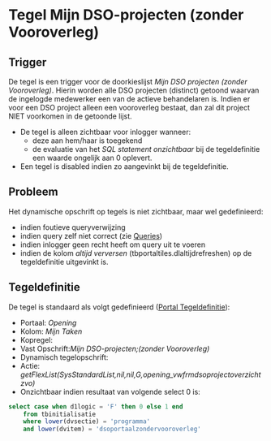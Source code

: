 # Tegel Mijn DSO-projecten (zonder Vooroverleg)

## Trigger

De tegel is een trigger voor de doorkieslijst *Mijn DSO projecten (zonder Vooroverleg)*. Hierin worden alle DSO projecten (distinct) getoond waarvan de ingelogde medewerker een van de actieve behandelaren is. Indien er voor een DSO project alleen een vooroverleg bestaat, dan zal dit project NIET voorkomen in de getoonde lijst.

  * De tegel is alleen zichtbaar voor inlogger wanneer:
    * deze aan hem/haar is toegekend
    * de evaluatie van het *SQL statement onzichtbaar* bij de tegeldefinitie een waarde ongelijk aan 0 oplevert.
  * Een tegel is disabled indien zo aangevinkt bij de tegeldefinitie.

## Probleem

Het dynamische opschrift op tegels is niet zichtbaar, maar wel gedefinieerd:

  * indien foutieve queryverwijzing
  * indien query zelf niet correct (zie [Queries](../../../../instellen_inrichten/queries.md))
  * indien inlogger geen recht heeft om query uit te voeren
  * indien de kolom *altijd verversen* (tbportaltiles.dlaltijdrefreshen) op de tegeldefinitie uitgevinkt is.

## Tegeldefinitie

De tegel is standaard als volgt gedefinieerd ([Portal Tegeldefinitie](../../../../instellen_inrichten/portaldefinitie/portal_tegel.md)):

  * Portaal: *Opening*
  * Kolom: *Mijn Taken*
  * Kopregel:
  * Vast Opschrift:*Mijn DSO-projecten;(zonder Vooroverleg)*
  * Dynamisch tegelopschrift:
  * Actie: *getFlexList(SysStandardList,nil,nil,G,opening_vwfrmdsoprojectoverzichtzvo)*
  * Onzichtbaar indien resultaat van volgende select 0 is:
```sql
select case when d1logic = 'F' then 0 else 1 end
    from tbinitialisatie
    where lower(dvsectie) = 'programma'
    and lower(dvitem) = 'dsoportaalzondervooroverleg'
```

